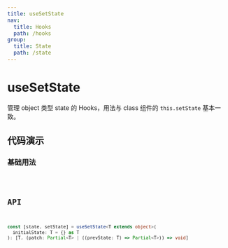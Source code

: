 ```yaml
---
title: useSetState
nav:
  title: Hooks
  path: /hooks
group:
  title: State
  path: /state
---
```


# useSetState

管理 object 类型 state 的 Hooks，用法与 class 组件的 `this.setState` 基本一致。

## 代码演示

### 基础用法

<code src="./demo/demo1.tsx" />

## API

```typescript
const [state, setState] = useSetState<T extends object>(
  initialState: T = {} as T
): [T, (patch: Partial<T> | ((prevState: T) => Partial<T>)) => void]
```